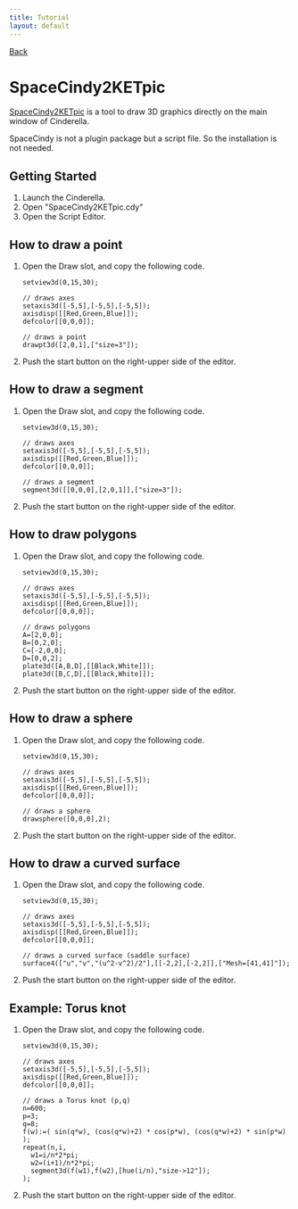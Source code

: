 ```yaml
---
title: Tutorial
layout: default
---
```

[Back](./)

# SpaceCindy2KETpic

[SpaceCindy2KETpic](https://sites.google.com/site/ketcindy/english/cindy3d2ketpic) is a tool to draw 3D graphics directly on the main window of Cinderella.

SpaceCindy is not a plugin package but a script file. So the installation is not needed.

## Getting Started

1. Launch the Cinderella.
1. Open "SpaceCindy2KETpic.cdy"
1. Open the Script Editor.

## How to draw a point

1. Open the Draw slot, and copy the following code.

    ```
    setview3d(0,15,30); 

    // draws axes
    setaxis3d([-5,5],[-5,5],[-5,5]); 
    axisdisp([[Red,Green,Blue]]);  
    defcolor[[0,0,0]];  

    // draws a point 
    drawpt3d([2,0,1],["size=3"]); 
    ```

1. Push the start button on the right-upper side of the editor.

## How to draw a segment

1. Open the Draw slot, and copy the following code.

    ```
    setview3d(0,15,30); 

    // draws axes
    setaxis3d([-5,5],[-5,5],[-5,5]); 
    axisdisp([[Red,Green,Blue]]);  
    defcolor[[0,0,0]];  

    // draws a segment  
    segment3d([[0,0,0],[2,0,1]],["size=3"]); 
    ```

1. Push the start button on the right-upper side of the editor.

## How to draw polygons

1. Open the Draw slot, and copy the following code.

    ```
    setview3d(0,15,30); 

    // draws axes
    setaxis3d([-5,5],[-5,5],[-5,5]); 
    axisdisp([[Red,Green,Blue]]);  
    defcolor[[0,0,0]];  

    // draws polygons    
    A=[2,0,0];   
    B=[0,2,0]; 
    C=[-2,0,0];   
    D=[0,0,2];   
    plate3d([A,B,D],[[Black,White]]); 
    plate3d([B,C,D],[[Black,White]]); 
    ```

1. Push the start button on the right-upper side of the editor.

## How to draw a sphere

1. Open the Draw slot, and copy the following code.

    ```
    setview3d(0,15,30); 

    // draws axes
    setaxis3d([-5,5],[-5,5],[-5,5]); 
    axisdisp([[Red,Green,Blue]]);  
    defcolor[[0,0,0]];  

    // draws a sphere  
    drawsphere([0,0,0],2); 
    ```

1. Push the start button on the right-upper side of the editor.

## How to draw a curved surface 

1. Open the Draw slot, and copy the following code.

    ```
    setview3d(0,15,30); 

    // draws axes
    setaxis3d([-5,5],[-5,5],[-5,5]); 
    axisdisp([[Red,Green,Blue]]);  
    defcolor[[0,0,0]];  

    // draws a curved surface (saddle surface)    
    surface4(["u","v","(u^2-v^2)/2"],[[-2,2],[-2,2]],["Mesh=[41,41]"]); 
    ```

1. Push the start button on the right-upper side of the editor.

## Example: Torus knot

1. Open the Draw slot, and copy the following code.

    ```
    setview3d(0,15,30); 

    // draws axes
    setaxis3d([-5,5],[-5,5],[-5,5]); 
    axisdisp([[Red,Green,Blue]]);  
    defcolor[[0,0,0]];  

    // draws a Torus knot (p,q)    
    n=600;   
    p=3;   
    q=8;   
    f(w):=( sin(q*w), (cos(q*w)+2) * cos(p*w), (cos(q*w)+2) * sin(p*w) );  
    repeat(n,i,  
      w1=i/n*2*pi;  
      w2=(i+1)/n*2*pi;  
      segment3d(f(w1),f(w2),[hue(i/n),"size->12"]); 
    );  
    ```

1. Push the start button on the right-upper side of the editor.
